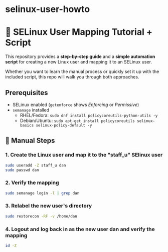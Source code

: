# selinux-user-howto

# 🔐 SELinux User Mapping Tutorial + Script

This repository provides a **step-by-step guide** and a **simple automation script** for creating a new Linux user and mapping it to an SELinux user.  

Whether you want to learn the manual process or quickly set it up with the included script, this repo will walk you through both approaches.

## Prerequisites
- SELinux enabled (`getenforce` shows *Enforcing* or *Permissive*)
- `semanage` installed  
  - RHEL/Fedora: `sudo dnf install policycoreutils-python-utils -y`  
  - Debian/Ubuntu: `sudo apt-get install policycoreutils selinux-basics selinux-policy-default -y`
 
## 📖 Manual Steps

### 1. Create the Linux user and map it to the "staff_u" SElinux user
```bash
sudo useradd -Z staff_u dan
sudo passwd dan
```

### 2. Verify the mapping
```bash
sudo semanage login -l | grep dan
```

### 3. Relabel the new user's directory
```bash
sudo restorecon -RF -v /home/dan
```

### 4. Logout and log back in as the new user dan and verify the mapping
```bash
id -Z
```



